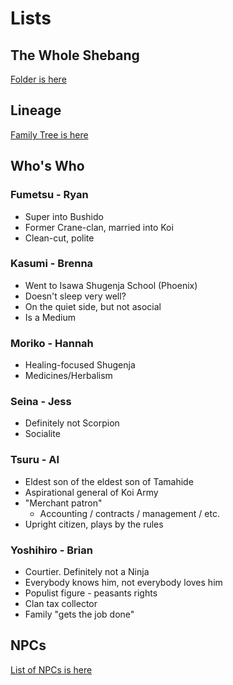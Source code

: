 # Lists

## The Whole Shebang

[Folder is here](https://drive.google.com/drive/u/0/folders/1RicQzQV5ue2Zf7diQGLAYi1BHpr15btR)

## Lineage

[Family Tree is here](https://drive.google.com/file/d/1A3XTimk4KUczb1rnVvtoNcGXb992b1YI/view?ts=5ea0b8d6)

## Who's Who

### Fumetsu - Ryan

* Super into Bushido
* Former Crane-clan, married into Koi
* Clean-cut, polite

### Kasumi - Brenna

* Went to Isawa Shugenja School (Phoenix)
* Doesn't sleep very well?
* On the quiet side, but not asocial
* Is a Medium

### Moriko - Hannah

* Healing-focused Shugenja
* Medicines/Herbalism

### Seina - Jess

* Definitely not Scorpion
* Socialite

### Tsuru - Al

* Eldest son of the eldest son of Tamahide
* Aspirational general of Koi Army
* "Merchant patron"
	* Accounting / contracts / management / etc.
* Upright citizen, plays by the rules

### Yoshihiro - Brian

* Courtier. Definitely not a Ninja
* Everybody knows him, not everybody loves him
* Populist figure - peasants rights
* Clan tax collector
* Family "gets the job done"

## NPCs

[List of NPCs is here](https://docs.google.com/spreadsheets/d/1Rw9Pvo8UJNj0pCtbT-cw5RmFiPS_c31ZVgR14m6H4Sw/edit#gid=0)